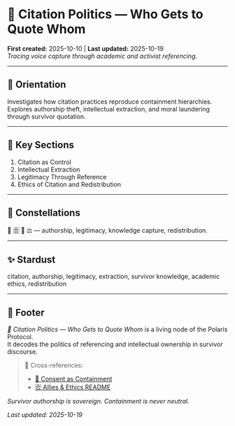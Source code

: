 # 💬 Citation Politics — Who Gets to Quote Whom  
**First created:** 2025-10-10 | **Last updated:** 2025-10-19  
*Tracing voice capture through academic and activist referencing.*  

---

## 🧭 Orientation  
Investigates how citation practices reproduce containment hierarchies.  
Explores authorship theft, intellectual extraction, and moral laundering through survivor quotation.

---

## 📑 Key Sections  
1. Citation as Control  
2. Intellectual Extraction  
3. Legitimacy Through Reference  
4. Ethics of Citation and Redistribution  

---

## 🌌 Constellations  
💬 🈴 🧩 ⚖️ — authorship, legitimacy, knowledge capture, redistribution.

---

## ✨ Stardust  
citation, authorship, legitimacy, extraction, survivor knowledge, academic ethics, redistribution

---

## 🏮 Footer  
*💬 Citation Politics — Who Gets to Quote Whom* is a living node of the Polaris Protocol.  
It decodes the politics of referencing and intellectual ownership in survivor discourse.

> 📡 Cross-references:
> 
> - [🧩 Consent as Containment](./🧩_consent_as_containment.md)  
> - [🈴 Allies & Ethics README](./README.md)  

*Survivor authorship is sovereign. Containment is never neutral.*  

_Last updated: 2025-10-19_
